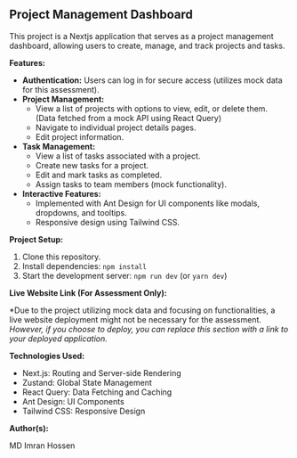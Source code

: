 ## Project Management Dashboard

This project is a Nextjs application that serves as a project management dashboard, allowing users to create, manage, and track projects and tasks. 

**Features:**

* **Authentication:** Users can log in for secure access (utilizes mock data for this assessment).
* **Project Management:**
    * View a list of projects with options to view, edit, or delete them. (Data fetched from a mock API using React Query)
    * Navigate to individual project details pages.
    * Edit project information.
* **Task Management:**
    * View a list of tasks associated with a project.
    * Create new tasks for a project.
    * Edit and mark tasks as completed.
    * Assign tasks to team members (mock functionality).
* **Interactive Features:**
    * Implemented with Ant Design for UI components like modals, dropdowns, and tooltips.
    * Responsive design using Tailwind CSS.

**Project Setup:**

1. Clone this repository.
2. Install dependencies: `npm install`
3. Start the development server: `npm run dev` (or `yarn dev`)

**Live Website Link (For Assessment Only):**

*Due to the project utilizing mock data and focusing on functionalities, a live website deployment might not be necessary for the assessment. 
*However, if you choose to deploy, you can replace this section with a link to your deployed application.*

**Technologies Used:**

* Next.js: Routing and Server-side Rendering
* Zustand: Global State Management
* React Query: Data Fetching and Caching
* Ant Design: UI Components
* Tailwind CSS: Responsive Design
 
 
 

**Author(s):**

MD Imran Hossen
 